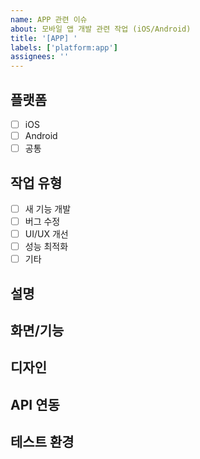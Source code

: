 ```yaml
---
name: APP 관련 이슈
about: 모바일 앱 개발 관련 작업 (iOS/Android)
title: '[APP] '
labels: ['platform:app']
assignees: ''
---
```


## 플랫폼
- [ ] iOS
- [ ] Android
- [ ] 공통

## 작업 유형
- [ ] 새 기능 개발
- [ ] 버그 수정
- [ ] UI/UX 개선
- [ ] 성능 최적화
- [ ] 기타

## 설명
<!-- 앱 관련 작업에 대한 상세 설명 -->

## 화면/기능
<!-- 관련된 화면이나 기능 -->

## 디자인
<!-- 디자인 시안이나 참고 자료가 있다면 -->

## API 연동
<!-- 서버 API 연동이 필요한 경우 -->

## 테스트 환경
<!-- 테스트가 필요한 디바이스나 환경 -->
